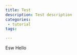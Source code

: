 ```yaml
---
title: Test
description: Test description
categories:
 - tutorial
tags:

---
```


Esw Hello

<!-- more -->